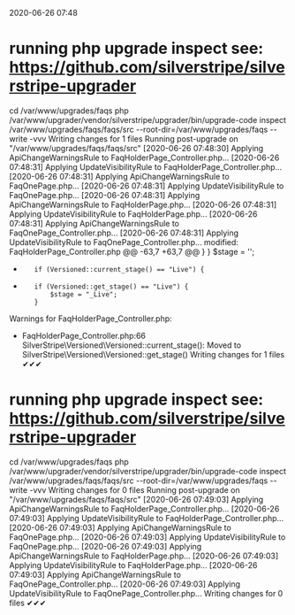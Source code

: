 2020-06-26 07:48

# running php upgrade inspect see: https://github.com/silverstripe/silverstripe-upgrader
cd /var/www/upgrades/faqs
php /var/www/upgrader/vendor/silverstripe/upgrader/bin/upgrade-code inspect /var/www/upgrades/faqs/faqs/src  --root-dir=/var/www/upgrades/faqs --write -vvv
Writing changes for 1 files
Running post-upgrade on "/var/www/upgrades/faqs/faqs/src"
[2020-06-26 07:48:30] Applying ApiChangeWarningsRule to FaqHolderPage_Controller.php...
[2020-06-26 07:48:31] Applying UpdateVisibilityRule to FaqHolderPage_Controller.php...
[2020-06-26 07:48:31] Applying ApiChangeWarningsRule to FaqOnePage.php...
[2020-06-26 07:48:31] Applying UpdateVisibilityRule to FaqOnePage.php...
[2020-06-26 07:48:31] Applying ApiChangeWarningsRule to FaqHolderPage.php...
[2020-06-26 07:48:31] Applying UpdateVisibilityRule to FaqHolderPage.php...
[2020-06-26 07:48:31] Applying ApiChangeWarningsRule to FaqOnePage_Controller.php...
[2020-06-26 07:48:31] Applying UpdateVisibilityRule to FaqOnePage_Controller.php...
modified:	FaqHolderPage_Controller.php
@@ -63,7 +63,7 @@
             }
         }
         $stage = '';
-        if (Versioned::current_stage() == "Live") {
+        if (Versioned::get_stage() == "Live") {
             $stage = "_Live";
         }


Warnings for FaqHolderPage_Controller.php:
 - FaqHolderPage_Controller.php:66 SilverStripe\Versioned\Versioned::current_stage(): Moved to SilverStripe\Versioned\Versioned::get_stage()
Writing changes for 1 files
✔✔✔
# running php upgrade inspect see: https://github.com/silverstripe/silverstripe-upgrader
cd /var/www/upgrades/faqs
php /var/www/upgrader/vendor/silverstripe/upgrader/bin/upgrade-code inspect /var/www/upgrades/faqs/faqs/src  --root-dir=/var/www/upgrades/faqs --write -vvv
Writing changes for 0 files
Running post-upgrade on "/var/www/upgrades/faqs/faqs/src"
[2020-06-26 07:49:03] Applying ApiChangeWarningsRule to FaqHolderPage_Controller.php...
[2020-06-26 07:49:03] Applying UpdateVisibilityRule to FaqHolderPage_Controller.php...
[2020-06-26 07:49:03] Applying ApiChangeWarningsRule to FaqOnePage.php...
[2020-06-26 07:49:03] Applying UpdateVisibilityRule to FaqOnePage.php...
[2020-06-26 07:49:03] Applying ApiChangeWarningsRule to FaqHolderPage.php...
[2020-06-26 07:49:03] Applying UpdateVisibilityRule to FaqHolderPage.php...
[2020-06-26 07:49:03] Applying ApiChangeWarningsRule to FaqOnePage_Controller.php...
[2020-06-26 07:49:03] Applying UpdateVisibilityRule to FaqOnePage_Controller.php...
Writing changes for 0 files
✔✔✔